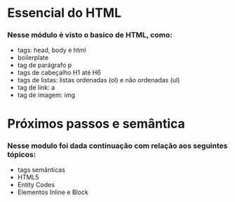 # Essencial do HTML

### Nesse módulo é visto o basico de HTML, como:

- tags: head, body e html
- boilerplate
- tag de parágrafo p
- tags de cabeçalho H1 até H6
- tags de listas: listas ordenadas (ol) e não ordenadas (ul)
- tag de link: a
- tag de imagem: img

# Próximos passos e semântica

### Nesse modulo foi dada continuação com relação aos seguintes tópicos:

- tags semânticas
- HTML5
- Entity Codes
- Elementos Inline e Block
